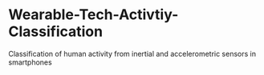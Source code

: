 # Wearable-Tech-Activtiy-Classification
Classification of human activity from inertial and accelerometric sensors in smartphones

